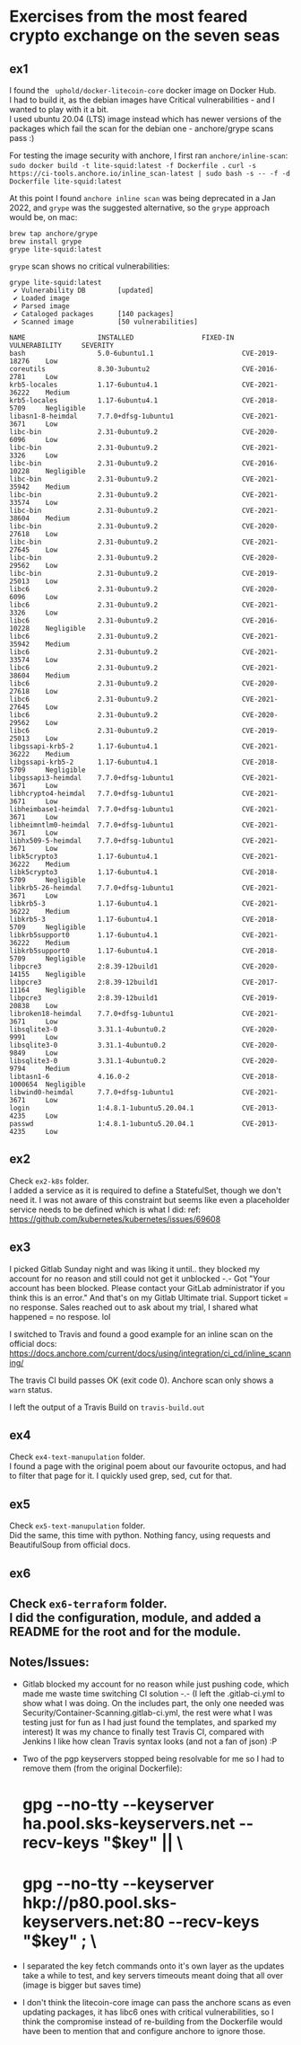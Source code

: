 # Exercises from the most feared crypto exchange on the seven seas

## ex1
I found the ` uphold/docker-litecoin-core` docker image on Docker Hub.  
I had to build it, as the debian images have Critical vulnerabilities - and I wanted to play with it a bit.  
I used ubuntu 20.04 (LTS) image instead which has newer versions of the packages which fail the scan for the debian one - anchore/grype scans pass :)

For testing the image security with anchore, I first ran `anchore/inline-scan`:
`sudo docker build -t lite-squid:latest -f Dockerfile .`
`curl -s https://ci-tools.anchore.io/inline_scan-latest | sudo bash -s -- -f -d Dockerfile lite-squid:latest`

At this point I found `anchore inline scan` was being deprecated in a Jan 2022, and `grype` was the suggested alternative, so the `grype` approach would be, on mac:
```
brew tap anchore/grype
brew install grype
grype lite-squid:latest
```
`grype` scan shows no critical vulnerabilities:
```
grype lite-squid:latest
 ✔ Vulnerability DB        [updated]
 ✔ Loaded image
 ✔ Parsed image
 ✔ Cataloged packages      [140 packages]
 ✔ Scanned image           [50 vulnerabilities]

NAME                  INSTALLED                 FIXED-IN  VULNERABILITY     SEVERITY
bash                  5.0-6ubuntu1.1                      CVE-2019-18276    Low
coreutils             8.30-3ubuntu2                       CVE-2016-2781     Low
krb5-locales          1.17-6ubuntu4.1                     CVE-2021-36222    Medium
krb5-locales          1.17-6ubuntu4.1                     CVE-2018-5709     Negligible
libasn1-8-heimdal     7.7.0+dfsg-1ubuntu1                 CVE-2021-3671     Low
libc-bin              2.31-0ubuntu9.2                     CVE-2020-6096     Low
libc-bin              2.31-0ubuntu9.2                     CVE-2021-3326     Low
libc-bin              2.31-0ubuntu9.2                     CVE-2016-10228    Negligible
libc-bin              2.31-0ubuntu9.2                     CVE-2021-35942    Medium
libc-bin              2.31-0ubuntu9.2                     CVE-2021-33574    Low
libc-bin              2.31-0ubuntu9.2                     CVE-2021-38604    Medium
libc-bin              2.31-0ubuntu9.2                     CVE-2020-27618    Low
libc-bin              2.31-0ubuntu9.2                     CVE-2021-27645    Low
libc-bin              2.31-0ubuntu9.2                     CVE-2020-29562    Low
libc-bin              2.31-0ubuntu9.2                     CVE-2019-25013    Low
libc6                 2.31-0ubuntu9.2                     CVE-2020-6096     Low
libc6                 2.31-0ubuntu9.2                     CVE-2021-3326     Low
libc6                 2.31-0ubuntu9.2                     CVE-2016-10228    Negligible
libc6                 2.31-0ubuntu9.2                     CVE-2021-35942    Medium
libc6                 2.31-0ubuntu9.2                     CVE-2021-33574    Low
libc6                 2.31-0ubuntu9.2                     CVE-2021-38604    Medium
libc6                 2.31-0ubuntu9.2                     CVE-2020-27618    Low
libc6                 2.31-0ubuntu9.2                     CVE-2021-27645    Low
libc6                 2.31-0ubuntu9.2                     CVE-2020-29562    Low
libc6                 2.31-0ubuntu9.2                     CVE-2019-25013    Low
libgssapi-krb5-2      1.17-6ubuntu4.1                     CVE-2021-36222    Medium
libgssapi-krb5-2      1.17-6ubuntu4.1                     CVE-2018-5709     Negligible
libgssapi3-heimdal    7.7.0+dfsg-1ubuntu1                 CVE-2021-3671     Low
libhcrypto4-heimdal   7.7.0+dfsg-1ubuntu1                 CVE-2021-3671     Low
libheimbase1-heimdal  7.7.0+dfsg-1ubuntu1                 CVE-2021-3671     Low
libheimntlm0-heimdal  7.7.0+dfsg-1ubuntu1                 CVE-2021-3671     Low
libhx509-5-heimdal    7.7.0+dfsg-1ubuntu1                 CVE-2021-3671     Low
libk5crypto3          1.17-6ubuntu4.1                     CVE-2021-36222    Medium
libk5crypto3          1.17-6ubuntu4.1                     CVE-2018-5709     Negligible
libkrb5-26-heimdal    7.7.0+dfsg-1ubuntu1                 CVE-2021-3671     Low
libkrb5-3             1.17-6ubuntu4.1                     CVE-2021-36222    Medium
libkrb5-3             1.17-6ubuntu4.1                     CVE-2018-5709     Negligible
libkrb5support0       1.17-6ubuntu4.1                     CVE-2021-36222    Medium
libkrb5support0       1.17-6ubuntu4.1                     CVE-2018-5709     Negligible
libpcre3              2:8.39-12build1                     CVE-2020-14155    Negligible
libpcre3              2:8.39-12build1                     CVE-2017-11164    Negligible
libpcre3              2:8.39-12build1                     CVE-2019-20838    Low
libroken18-heimdal    7.7.0+dfsg-1ubuntu1                 CVE-2021-3671     Low
libsqlite3-0          3.31.1-4ubuntu0.2                   CVE-2020-9991     Low
libsqlite3-0          3.31.1-4ubuntu0.2                   CVE-2020-9849     Low
libsqlite3-0          3.31.1-4ubuntu0.2                   CVE-2020-9794     Medium
libtasn1-6            4.16.0-2                            CVE-2018-1000654  Negligible
libwind0-heimdal      7.7.0+dfsg-1ubuntu1                 CVE-2021-3671     Low
login                 1:4.8.1-1ubuntu5.20.04.1            CVE-2013-4235     Low
passwd                1:4.8.1-1ubuntu5.20.04.1            CVE-2013-4235     Low
```
## ex2
Check `ex2-k8s` folder.  
I added a service as it is required to define a StatefulSet, though we don't need it.
I was not aware of this constraint but seems like even a placeholder service needs to be defined which is what I did:
ref: https://github.com/kubernetes/kubernetes/issues/69608

## ex3
I picked Gitlab Sunday night and was liking it until.. they blocked my account for no reason and still could not get it unblocked -.-
Got "Your account has been blocked. Please contact your GitLab administrator if you think this is an error."
And that's on my Gitlab Ultimate trial. 
Support ticket = no response. 
Sales reached out to ask about my trial, I shared what happened = no respose. lol

I switched to Travis and found a good example for an inline scan on the official docs:
https://docs.anchore.com/current/docs/using/integration/ci_cd/inline_scanning/

The travis CI build passes OK (exit code 0). Anchore scan only shows a `warn` status.

I left the output of a Travis Build on `travis-build.out`

## ex4
Check `ex4-text-manupulation` folder.  
I found a page with the original poem about our favourite octopus, and had to filter that page for it.
I quickly used grep, sed, cut for that. 

## ex5
Check `ex5-text-manupulation` folder.  
Did the same, this time with python. Nothing fancy, using requests and BeautifulSoup from official docs.


## ex6
Check `ex6-terraform` folder.  
I did the configuration, module, and added a README for the root and for the module.
---

## Notes/Issues:
* Gitlab blocked my account for no reason while just pushing code, which made me waste time switching CI solution -.-
(I left the .gitlab-ci.yml to show what I was doing. On the includes part, the only one needed was Security/Container-Scanning.gitlab-ci.yml, the rest were what I was testing just for fun as I had just found the templates, and sparked my interest)
It was my chance to finally test Travis CI, compared with Jenkins I like how clean Travis syntax looks (and not a fan of json) :P

* Two of the pgp keyservers stopped being resolvable for me so I had to remove them (from the original Dockerfile):
    # gpg --no-tty --keyserver ha.pool.sks-keyservers.net --recv-keys "$key" || \
    # gpg --no-tty --keyserver hkp://p80.pool.sks-keyservers.net:80 --recv-keys "$key" ; \

* I separated the key fetch commands onto it's own layer as the updates take a while to test, and key servers timeouts meant doing that all over (image is bigger but saves time)

* I don't think the litecoin-core image can pass the anchore scans as even updating packages, it has libc6 ones with critical vulnerabilities,
so I think the compromise instead of re-building from the Dockerfile would have been to mention that and configure anchore to ignore those.